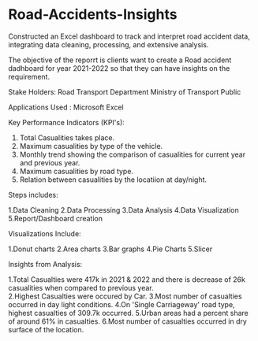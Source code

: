 # Road-Accidents-Insights
Constructed an Excel dashboard to track and interpret road accident data, integrating data cleaning, processing, and extensive analysis.

The objective of the reporrt is clients want to create a Road accident dadhboard for year 2021-2022 so that they can have insights on the requirement.

Stake Holders:
  Road Transport Department
  Ministry of Transport
  Public

Applications Used : Microsoft Excel

Key Performance Indicators (KPI's):
  1. Total Casualities takes place.
  2. Maximum casualities by type of the vehicle.
  3. Monthly trend showing the comparison of casualities for current year and previous year.
  4. Maximum casualities by road type.
  5. Relation between casualities by the locatiion at day/night.

Steps includes:

  1.Data Cleaning
  2.Data Processing
  3.Data Analysis
  4.Data Visualization 
  5.Report/Dashboard creation

Visualizations Include:

  1.Donut charts
  2.Area charts
  3.Bar graphs
  4.Pie Charts
  5.Slicer

Insights from Analysis:

1.Total Casualties were 417k in 2021 & 2022 and there is decrease of 26k casualities when compared to previous year.  
2.Highest Casualties were occured by Car.
3.Most number of casualties occurred in day light conditions.
4.On 'Single Carriageway' road type, highest casualties of 309.7k occurred.
5.Urban areas had a percent share of around 61% in casualties.
6.Most number of casualties occurred in dry surface of the location.
  
    

